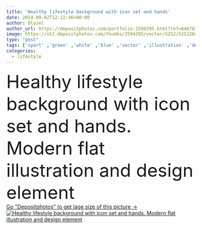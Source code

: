 ```yaml
---
title: 'Healthy lifestyle background with icon set and hands'
date: 2014-09-02T12:22:46+00:00
author: Olyzel
author_url: https://depositphotos.com/portfolio-2594295.html?ref=64678756
image: https://st2.depositphotos.com/thumbs/2594295/vector/5252/52522049/api_thumb_450.jpg?forcejpeg=true
type: "post"
tags: ['sport' ,'green' ,'white' ,'blue' ,'vector' ,'illustration' ,'design' ,'set' ,'isolated' ,'sign' ,'sun' ,'water' ,'smile' ,'health' ,'healthy' ,'natural' ,'food' ,'diet' ,'blood' ,'apple' ,'medicine' ,'medical' ,'care' ,'pharmacy' ,'hands' ,'calendar' ,'symbol' ,'icon' ,'sleeping' ,'cross' ,'doctor' ,'emergency' ,'heart' ,'hospital' ,'pill' ,'flat' ,'patient' ,'pulse' ,'lifestyle' ,'laboratory' ,'smoking' ,'pain' ,'syringe' ,'drug' ,'thermometer' ,'slim' ,'aid' ,'Heartbeat' ,'clinic' ,'medic' ]
categories: 
  - lifestyle
---
```

<div aling="center">
            <font size="60"> Healthy lifestyle background with icon set and hands. Modern flat illustration and design element</font>   
</div>
<div>
    <a href='https://depositphotos.com/52522049/stock-illustration-healthy-lifestyle-background-with-icon.html?ref=64678756' target=_blank > Go "Depositphotos" to get lage size of this picture ->
        <img href='https://depositphotos.com/52522049/stock-illustration-healthy-lifestyle-background-with-icon.html?ref=64678756' src='https://st2.depositphotos.com/2594295/5252/v/950/depositphotos_52522049-stock-illustration-healthy-lifestyle-background-with-icon.jpg?forcejpeg=true' alt='Healthy lifestyle background with icon set and hands. Modern flat illustration and design element' >
    </a>
</div>
